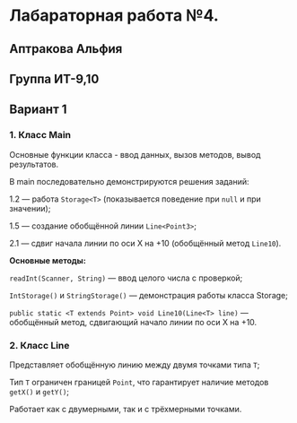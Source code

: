 # Лабараторная работа №4.

## Аптракова Альфия

## Группа ИТ-9,10

## Вариант 1

### 1. Класс Main 

Основные функции класса - ввод данных, вызов методов, вывод результатов. 

В main последовательно демонстрируются решения заданий:

1.2 — работа `Storage<T>` (показывается поведение при `null` и при значении);

1.5 — создание обобщённой линии `Line<Point3>`;

2.1 — сдвиг начала линии по оси X на +10 (обобщённый метод `Line10`).

**Основные методы:**

`readInt(Scanner, String)` — ввод целого числа с проверкой;

`IntStorage()` и `StringStorage()` — демонстрация работы класса Storage;

`public static <T extends Point> void Line10(Line<T> line)` — обобщённый метод,
сдвигающий начало линии по оси X на +10.

### 2. Класс Line<T extends Point>

Представляет обобщённую линию между двумя точками типа `T`;

Тип `T` ограничен границей `Point`, что гарантирует наличие методов `getX()` и `getY()`;

Работает как с двумерными, так и с трёхмерными точками.
